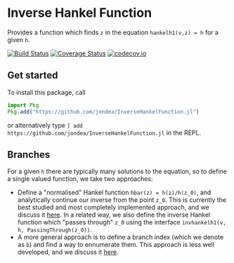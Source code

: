 # Inverse Hankel Function

Provides a function which finds `z` in the equation `hankelh1(ν,z) = h` for a
given `h`.

[![Build Status](https://travis-ci.org/jondea/InverseHankelFunction.jl.svg?branch=master)](https://travis-ci.org/jondea/InverseHankelFunction.jl)
[![Coverage Status](https://coveralls.io/repos/jondea/InverseHankelFunction.jl/badge.svg?branch=master)](https://coveralls.io/r/jondea/InverseHankelFunction.jl?branch=master)
[![codecov.io](http://codecov.io/github/jondea/InverseHankelFunction.jl/coverage.svg?branch=master)](http://codecov.io/github/jondea/InverseHankelFunction.jl?branch=master)

## Get started
To install this package, call
```julia
import Pkg
Pkg.add("https://github.com/jondea/InverseHankelFunction.jl")
```
or alternatively type `] add https://github.com/jondea/InverseHankelFunction.jl`
in the REPL.

## Branches

For a given `h` there are typically many solutions to the equation, so to define
a single valued function, we take two approaches:
* Define a "normalised" Hankel function `hbar(z) = h(z)/h(z_0)`, and analytically
  continue our inverse from the point `z_0`.
  This is currently the best studied and most completely implemented approach,
  and we discuss it [here](hankelh1n).
  In a related way, we also define the inverse Hankel function which "passes
  through" `z_0` using the interface `invhankelh1(ν, h, PassingThrough(z_0))`.
* A more general approach is to define a branch index (which we denote as `b`)
  and find a way to ennumerate them.
  This approach is less well developed, and we discuss it [here](branches).
